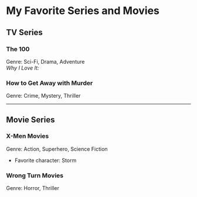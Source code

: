 # My Favorite Series and Movies

## TV Series

### The 100
Genre: Sci-Fi, Drama, Adventure  
_Why I Love It:_  

### How to Get Away with Murder
Genre: Crime, Mystery, Thriller     

---

## Movie Series

### X-Men Movies
Genre: Action, Superhero, Science Fiction  
- Favorite character: Storm  

### Wrong Turn Movies
Genre: Horror, Thriller   
